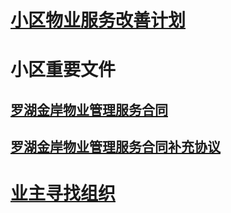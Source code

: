 
# [小区物业服务改善计划](/activity/plan)

# 小区重要文件
## [罗湖金岸物业管理服务合同](/document/罗湖金岸物业管理服务合同.pdf)
## [罗湖金岸物业管理服务合同补充协议](/document/罗湖金岸物业管理服务合同补充协议.pdf)

# [业主寻找组织](/contact)


<!--

# 小区物业服务情况



## 清洁卫生

## 电梯

-->


